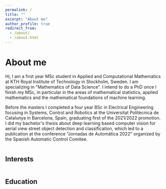 ```yaml
---
permalink: /
title: ""
excerpt: "About me"
author_profile: true
redirect_from: 
  - /about/
  - /about.html
---
```

About me
======
<p class="text-justify">

Hi, I am a first year MSc student in Applied and Computational Mathematics at KTH Royal Institute of Technology in Stockholm, Sweden. I am specializing in "Mathematics of Data Science". I intend to do a PhD once I finish my MSc, in particular in the areas of mathematical statistics, applied mathematics and the mathematical foundations of machine learning.  <P></p>
<p class="text-justify">
Before the masters I completed a four year BSc in Electrical Engineering focusing in Systems, Control and Robotics at the Universitat Politècnica de Catalunya in Barcelona, Spain, graduating first of the 2021/2022 promotion. I did my bachelor's thesis about deep learning based computer vision for aerial view street object detection and classification, which led to a publication at the conference "Jornadas de Automática 2022" organized by the Spanish Automatic Control Comitee.
</p>



<div class="column"> <h2>Interests</h2></div>
<div class="column"><h2>Education</h2></div>
